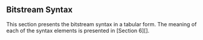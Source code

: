 ## Bitstream Syntax

This section presents the bitstream syntax in a tabular form. The meaning of
each of the syntax elements is presented in [Section 6][].
